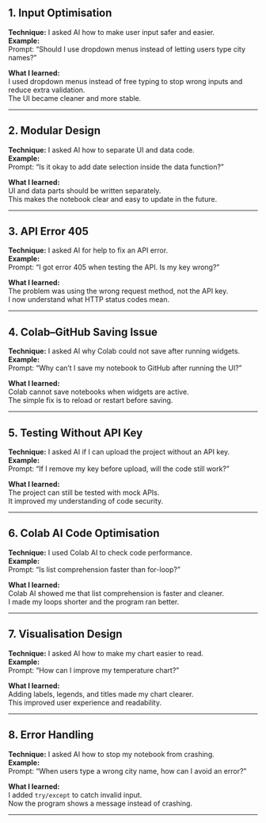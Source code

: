 ## 1. Input Optimisation
**Technique:** I asked AI how to make user input safer and easier.  
**Example:**  
Prompt: “Should I use dropdown menus instead of letting users type city names?”  

**What I learned:**  
I used dropdown menus instead of free typing to stop wrong inputs and reduce extra validation.  
The UI became cleaner and more stable.

---

## 2. Modular Design
**Technique:** I asked AI how to separate UI and data code.  
**Example:**  
Prompt: “Is it okay to add date selection inside the data function?”  

**What I learned:**  
UI and data parts should be written separately.  
This makes the notebook clear and easy to update in the future.

---

## 3. API Error 405
**Technique:** I asked AI for help to fix an API error.  
**Example:**  
Prompt: “I got error 405 when testing the API. Is my key wrong?”  

**What I learned:**  
The problem was using the wrong request method, not the API key.  
I now understand what HTTP status codes mean.

---

## 4. Colab–GitHub Saving Issue
**Technique:** I asked AI why Colab could not save after running widgets.  
**Example:**  
Prompt: “Why can’t I save my notebook to GitHub after running the UI?”  

**What I learned:**  
Colab cannot save notebooks when widgets are active.  
The simple fix is to reload or restart before saving.

---

## 5. Testing Without API Key
**Technique:** I asked AI if I can upload the project without an API key.  
**Example:**  
Prompt: “If I remove my key before upload, will the code still work?”  

**What I learned:**  
The project can still be tested with mock APIs.  
It improved my understanding of code security.

---

## 6. Colab AI Code Optimisation
**Technique:** I used Colab AI to check code performance.  
**Example:**  
Prompt: “Is list comprehension faster than for-loop?”  

**What I learned:**  
Colab AI showed me that list comprehension is faster and cleaner.  
I made my loops shorter and the program ran better.

---

## 7. Visualisation Design
**Technique:** I asked AI how to make my chart easier to read.  
**Example:**  
Prompt: “How can I improve my temperature chart?”  

**What I learned:**  
Adding labels, legends, and titles made my chart clearer.  
This improved user experience and readability.

---

## 8. Error Handling
**Technique:** I asked AI how to stop my notebook from crashing.  
**Example:**  
Prompt: “When users type a wrong city name, how can I avoid an error?” 

**What I learned:**  
I added `try/except` to catch invalid input.  
Now the program shows a message instead of crashing.
 


---
